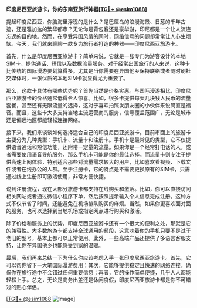 **印度尼西亚旅游卡，你的东南亚旅行神器[[TG💪+ @esim1088](https://t.me/s/esim1088)]**

提起印度尼西亚，你脑海里浮现的是什么？是巴厘岛的浪漫海景、日惹的千年古迹，还是雅加达的繁华都市？无论你是背包客还是豪华游，印尼都是一个让人流连忘返的目的地。然而，在享受异国风情的同时，网络信号的问题却常常让人心生烦恼。今天，我们就来聊聊一款专为旅行者打造的神器——印度尼西亚旅游卡。

首先，什么是印度尼西亚旅游卡？简单来说，它就是一张专门为游客设计的本地SIM卡，提供通话、短信以及数据流量服务。对于经常出国旅行的人来说，这种卡比传统的国际漫游要划算得多。尤其是当你需要在异国他乡保持联络或者随时刷社交媒体时，一张优质的本地SIM卡就显得尤为重要了。

那么，这款卡具体有哪些优势呢？首先当然是价格实惠。与国际漫游相比，印度尼西亚旅游卡的价格通常低得令人惊喜。比如，很多卡提供每天几块钱人民币的流量套餐，甚至还有无限流量的选择，这对于喜欢拍照发朋友圈的小伙伴来说简直是福音。而且，这些卡大多支持当地主流运营商的服务，信号覆盖范围广，无论是城市还是偏远地区都能轻松连接网络。

接下来，我们来谈谈如何选择适合自己的印度尼西亚旅游卡。目前市面上的旅游卡主要分为几种类型：手机卡、流量卡和注册卡。手机卡是最常见的类型，它不仅提供语音通话和短信功能，还附带一定量的流量。如果你是一个经常打电话的人，或者需要使用语音导航服务，那么手机卡可能是你的最佳选择。而流量卡则专注于提供高速上网体验，特别适合那些对流量需求较大的用户，比如喜欢看视频、下载文件或者在线办公的人群。至于注册卡，它的特点是不需要更换原有的SIM卡，只需通过线上注册即可激活使用，非常方便快捷。

说到注册流程，现在大部分旅游卡都支持在线购买和激活。比如，你可以直接访问相关网站或者通过微信小程序下单，然后按照提示输入个人信息完成注册。这种方式不仅节省了时间，还能避免在机场排队购买的麻烦。当然，如果你更喜欢面对面的服务，也可以选择到当地机场或指定网点进行购买和激活。

除了价格和服务上的优势，印度尼西亚旅游卡还有一个很大的便利之处，那就是它的兼容性。大多数旅游卡都支持全球通用的频段，这意味着你的手机只要不是过于老旧的型号，基本上都可以正常使用。此外，一些高端产品还提供了多语言客服支持，让你在异国他乡也能感受到家的温暖。

最后，我们再来总结一下为什么你应该考虑入手一张印度尼西亚旅游卡。首先，它可以帮你省下一大笔国际漫游费用；其次，它能够提供稳定且快速的网络连接，确保你在旅行途中不会错过任何重要信息；再者，它的操作简单便捷，几乎人人都能轻松上手。总之，无论是商务出差还是休闲度假，印度尼西亚旅游卡都是你不可错过的贴心伴侣。

[[TG💪+ @esim1088](https://t.me/s/esim1088) ![Image](https://i.postimg.cc/4NQfJmqS/Snipaste-2025-05-13-00-14-12.png)]